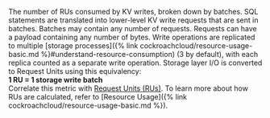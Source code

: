 The number of RUs consumed by KV writes, broken down by batches. SQL statements are translated into lower-level KV write requests that are sent in batches. Batches may contain any number of requests. Requests can have a payload containing any number of bytes. Write operations are replicated to multiple [storage processes]({% link cockroachcloud/resource-usage-basic.md %}#understand-resource-consumption) (3 by default), with each replica counted as a separate write operation. Storage layer I/O is converted to Request Units using this equivalency:
<br>
<b>1 RU = 1 storage write batch</b>
<br>
Correlate this metric with [Request Units (RUs)](#tenant.consumption.request_units). To learn more about how RUs are calculated, refer to [Resource Usage]({% link cockroachcloud/resource-usage-basic.md %}).